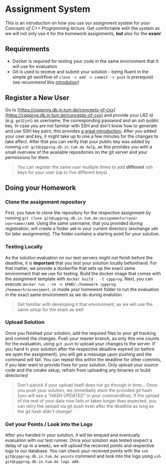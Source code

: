 # Assignment System

This is an introduction on how you use our assignment system for your _Concepts of C++ Programming_ lecture.
Get comfortable with the system as we will not only use it for the homework assignments, __but__ also for the __exam__!

## Requirements

- Docker is required for testing your code in the same environment that it will use for evaluation
- Git is used to receive and submit your solution - being fluent in the simple git workflow of `clone -> add -> commit -> push` is prerequisit (we recommend this [introdution](https://www.atlassian.com/git))

## Register a New User

Go to [https://cppprog.db.in.tum.de/concepts-of-cxx](https://cppprog.db.in.tum.de/concepts-of-cxx) and provide your LRZ id (e.g. `ge32jot`) as username, the corresponding password and an ssh public key.
In case you are not familiar with SSH and don't know how to generate and use SSH key pairs, this provides [a great introduction](https://docs.github.com/en/authentication/connecting-to-github-with-ssh/generating-a-new-ssh-key-and-adding-it-to-the-ssh-agent).
After you added your user and key, it might take up to one a few minutes for the changes to take affect.
After that you can verify that your public key was added by running `ssh git@cppprog.db.in.tum.de help`, as this provides you with a small overview of the available repositories on the git server and your permissions for them.

> You can register the same user mutliple times to add __different__ ssh keys for your user (up to five different keys)

## Doing your Homework

### Clone the assignment repository

First, you have to clone the repository for the respective assignment by running `git clone git@cppprog.db.in.tum.de:assignments/<your username>/a00`.
Using the same username, that you provided during registration, will create a folder `a00` in your current directory (exchange `a00` for later assignments).
The folder contains a starting point for your solution.

### Testing Locally

As the solution evaluation on our test servers might not finish before the deadline, it is __important__ that you test your solution locally beforehand.
For that matter, we provide a dockerfile that sets up the exact same environment that we use for testing.
Build the docker image that comes with the assignment template with `docker build . -t cppprog`.
Next, you can execute `docker run --rm -v $PWD/:/homework cppprog /homework/assessment.sh` inside your homework folder to run the evaluation in the exact same environment as we do during evalution.

> Get familiar with developing it that environment, as we will use the same setup for the exam as well

### Upload Solution

Once you finished your solution, add the required files to your git tracking and commit the changes.
Push your master branch, as only this one counts for the evaluation, using `git push` to upload your changes to the server.
If you hand in your solution after the respective deadline expired (or before we open the assignment), you will get a message upon pushing and the command will fail.
You can repeat this within the deadline for other commits, if you later want to provide fixes for your solution.
Only upload your source code and the cmake setup, refrain from uploading any binaries or build directories!

> Don't panick if your upload itself does not go through in time... Once you push your solution, we immediatly store the provided git hash (you will see a _"HASH UPDATED"_ in your commandline). If the upload of the rest of your data now fails or takes longer than expected, you can retry the upload via git push even after the deadline as long as the git hash didn't change!

### Get your Points / Look into the Logs

After you handed in your solution, it will be enqued and eventually evaluation with our test runner. Once your solution was tested (expect a delay of up to a week), we will upload the received points and respective logs to our database. You can check your received points with the `ssh git@cppprog.db.in.tum.de points` command and look into the logs using `ssh git@cppprog.db.in.tum.de logs a00`.


